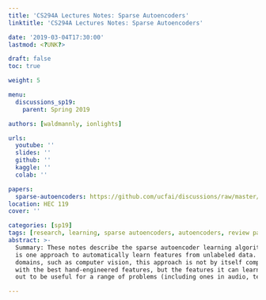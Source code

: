 ```yaml
---
title: 'CS294A Lectures Notes: Sparse Autoencoders'
linktitle: 'CS294A Lectures Notes: Sparse Autoencoders'

date: '2019-03-04T17:30:00'
lastmod: <?UNK?>

draft: false
toc: true

weight: 5

menu:
  discussions_sp19:
    parent: Spring 2019

authors: [waldmannly, ionlights]

urls:
  youtube: ''
  slides: ''
  github: ''
  kaggle: ''
  colab: ''

papers:
  sparse-autoencoders: https://github.com/ucfai/discussions/raw/master/sp19/sparse-autoencoders.pdf
location: HEC 119
cover: ''

categories: [sp19]
tags: [research, learning, sparse autoencoders, autoencoders, review paper, notes]
abstract: >-
  Summary: These notes describe the sparse autoencoder learning algorithm, which
  is one approach to automatically learn features from unlabeled data. In some
  domains, such as computer vision, this approach is not by itself competitive
  with the best hand-engineered features, but the features it can learn do turn
  out to be useful for a range of problems (including ones in audio, text, etc).

---
```


<!-- TODO Add Meeting Notes/Contents here -->
<!-- NOTE Refer the Documentation if you're unsure how to format/add to this. -->
